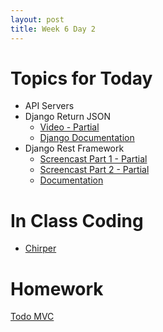 ```yaml
---
layout: post
title: Week 6 Day 2
---
```


# Topics for Today
* API Servers
* Django Return JSON
  * [Video - Partial](https://www.youtube.com/watch?v=uTFLdFbIuaI)
  * [Django Documentation](https://docs.djangoproject.com/en/1.8/topics/serialization/)
* Django Rest Framework
  * [Screencast Part 1 - Partial](https://www.youtube.com/watch?v=b_Lp2OVRDAc)
  * [Screencast Part 2 - Partial](https://www.youtube.com/watch?v=LAWXSSwlPUI)
  * [Documentation](http://www.django-rest-framework.org/)

# In Class Coding
* [Chirper](https://github.com/tiy-lv-python-2015-10/chirper/tree/week6day2)

# Homework
[Todo MVC](https://github.com/tiy-lv-python-2015-10/todomvc)

